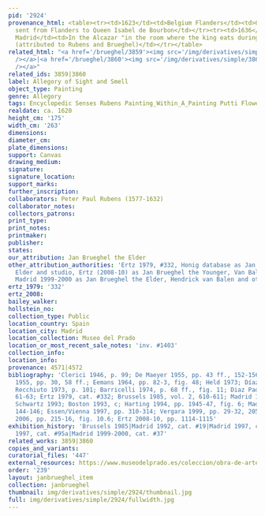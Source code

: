 ```yaml
---
pid: '2924'
provenance_html: <table><tr><td>1623</td><td>Belgium Flanders</td><td>One of 25 paintings
  sent from Flanders to Queen Isabel de Bourbon</td></tr><tr><td>1636</td><td>Spain
  Madrid</td><td>In the Alcazar "in the room where the king eats during the summer"
  (attributed to Rubens and Brueghel)</td></tr></table>
related_html: "<a href='/brueghel/3859'><img src='/img/derivatives/simple/3859/thumbnail.jpg'
  /></a>|<a href='/brueghel/3860'><img src='/img/derivatives/simple/3860/thumbnail.jpg'
  /></a>"
related_ids: 3859|3860
label: Allegory of Sight and Smell
object_type: Painting
genre: Allegory
tags: Encyclopedic Senses Rubens Painting_Within_A_Painting Putti Flowers Globe Sculpture
realdate: ca. 1620
height_cm: '175'
width_cm: '263'
dimensions:
diameter_cm:
plate_dimensions:
support: Canvas
drawing_medium:
signature:
signature_location:
support_marks:
further_inscription:
collaborators: Peter Paul Rubens (1577-1632)
collaborator_notes:
collectors_patrons:
print_type:
print_notes:
printmaker:
publisher:
states:
our_attribution: Jan Brueghel the Elder
other_attribution_authorities: 'Ertz 1979, #332, Honig database as Jan Brueghel the
  Elder and studio, Ertz (2008-10) as Jan Brueghel the Younger, Van Balen, and Francken,
  Madrid 1999-2000 as Jan Brueghel the Elder, Hendrick van Balen and others'
ertz_1979: '332'
ertz_2008:
bailey_walker:
hollstein_no:
collection_type: Public
location_country: Spain
location_city: Madrid
location_collection: Museo del Prado
location_or_most_recent_sale_notes: 'inv. #1403'
collection_info:
location_info:
provenance: 4571|4572
bibliography: 'Clerici 1946, p. 99; De Maeyer 1955, pp. 43 ff., 152-156; Speth-Holterhoff
  1955, pp. 30, 58 ff.; Eemans 1964, pp. 82-3, fig. 48; Held 1973; Díaz Padrón  &
  Recchiuto 1973, p. 101; Barricelli 1974, p. 68 ff., fig. 11; Diaz Padron 1975, pp.
  61-63; Ertz 1979, cat. #332; Brussels 1985, vol. 2, 610-611; Madrid 1992, pp. 155-175;
  Schwartz 1993; Boston 1993, c; Harting 1994, pp. 1945-47, fig. 6; Madrid 1997, pp.
  144-146; Essen/Vienna 1997, pp. 310-314; Vergara 1999, pp. 29-32, 205 n. 30; Silver
  2006, pp. 215-16, fig. 10.6; Ertz 2008-10, pp. 1114-1115'
exhibition_history: 'Brussels 1985|Madrid 1992, cat. #19|Madrid 1997, cat. #IV.6|Essen/Vienna
  1997, cat. #95a|Madrid 1999-2000, cat. #37'
related_works: 3859|3860
copies_and_variants:
curatorial_files: '447'
external_resources: https://www.museodelprado.es/coleccion/obra-de-arte/la-vista-y-el-olfato/7d17d2b5-67f0-4072-ad61-c3741bb3b055
order: '239'
layout: janbrueghel_item
collection: janbrueghel
thumbnail: img/derivatives/simple/2924/thumbnail.jpg
full: img/derivatives/simple/2924/fullwidth.jpg
---
```

